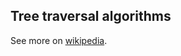 ## Tree traversal algorithms

See more on
[wikipedia](https://en.wikipedia.org/wiki/Tree_traversal).
